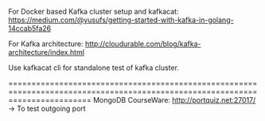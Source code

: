 For Docker based Kafka cluster setup and kafkacat: https://medium.com/@yusufs/getting-started-with-kafka-in-golang-14ccab5fa26

For Kafka architecture: http://cloudurable.com/blog/kafka-architecture/index.html

Use kafkacat cli for standalone test of kafka cluster.




==============================================================================================================================
MongoDB CourseWare:
  http://portquiz.net:27017/      -> To test outgoing port
  
